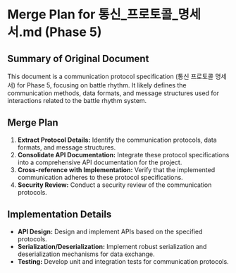 # Merge Plan for 통신_프로토콜_명세서.md (Phase 5)

## Summary of Original Document
This document is a communication protocol specification (통신 프로토콜 명세서) for Phase 5, focusing on battle rhythm. It likely defines the communication methods, data formats, and message structures used for interactions related to the battle rhythm system.

## Merge Plan
1.  **Extract Protocol Details:** Identify the communication protocols, data formats, and message structures.
2.  **Consolidate API Documentation:** Integrate these protocol specifications into a comprehensive API documentation for the project.
3.  **Cross-reference with Implementation:** Verify that the implemented communication adheres to these protocol specifications.
4.  **Security Review:** Conduct a security review of the communication protocols.

## Implementation Details
-   **API Design:** Design and implement APIs based on the specified protocols.
-   **Serialization/Deserialization:** Implement robust serialization and deserialization mechanisms for data exchange.
-   **Testing:** Develop unit and integration tests for communication protocols.
